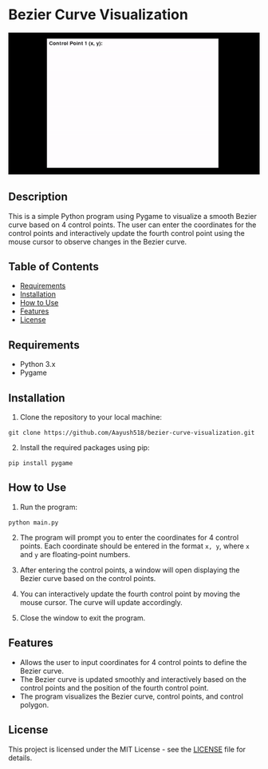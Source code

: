 
# Bezier Curve Visualization

![Demo](demo.gif)

## Description

This is a simple Python program using Pygame to visualize a smooth Bezier curve based on 4 control points. The user can enter the coordinates for the control points and interactively update the fourth control point using the mouse cursor to observe changes in the Bezier curve.

## Table of Contents

- [Requirements](#requirements)
- [Installation](#installation)
- [How to Use](#how-to-use)
- [Features](#features)
- [License](#license)


## Requirements

- Python 3.x
- Pygame

## Installation

1. Clone the repository to your local machine:

```
git clone https://github.com/Aayush518/bezier-curve-visualization.git
```

2. Install the required packages using pip:

```
pip install pygame
```

## How to Use

1. Run the program:

```
python main.py
```

2. The program will prompt you to enter the coordinates for 4 control points. Each coordinate should be entered in the format `x, y`, where `x` and `y` are floating-point numbers.

3. After entering the control points, a window will open displaying the Bezier curve based on the control points.

4. You can interactively update the fourth control point by moving the mouse cursor. The curve will update accordingly.

5. Close the window to exit the program.

## Features

- Allows the user to input coordinates for 4 control points to define the Bezier curve.
- The Bezier curve is updated smoothly and interactively based on the control points and the position of the fourth control point.
- The program visualizes the Bezier curve, control points, and control polygon.

## License

This project is licensed under the MIT License - see the [LICENSE](LICENSE) file for details.

